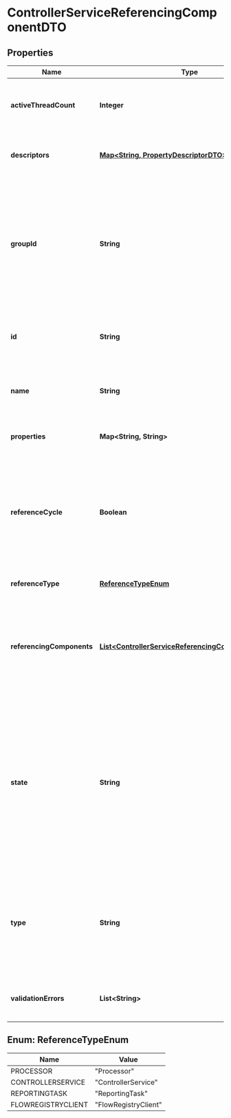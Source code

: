 # ControllerServiceReferencingComponentDTO

## Properties
Name | Type | Description | Notes
------------ | ------------- | ------------- | -------------
**activeThreadCount** | **Integer** | The number of active threads for the referencing component. |  [optional]
**descriptors** | [**Map&lt;String, PropertyDescriptorDTO&gt;**](PropertyDescriptorDTO.md) | The descriptors for the component properties. |  [optional]
**groupId** | **String** | The group id for the component referencing a controller service. If this component is another controller service or a reporting task, this field is blank. |  [optional]
**id** | **String** | The id of the component referencing a controller service. |  [optional]
**name** | **String** | The name of the component referencing a controller service. |  [optional]
**properties** | **Map&lt;String, String&gt;** | The properties for the component. |  [optional]
**referenceCycle** | **Boolean** | If the referencing component represents a controller service, this indicates whether it has already been represented in this hierarchy. |  [optional]
**referenceType** | [**ReferenceTypeEnum**](#ReferenceTypeEnum) | The type of reference this is. |  [optional]
**referencingComponents** | [**List&lt;ControllerServiceReferencingComponentEntity&gt;**](ControllerServiceReferencingComponentEntity.md) | If the referencing component represents a controller service, these are the components that reference it. |  [optional]
**state** | **String** | The scheduled state of a processor or reporting task referencing a controller service. If this component is another controller service, this field represents the controller service state. |  [optional]
**type** | **String** | The type of the component referencing a controller service in simple Java class name format without package name. |  [optional]
**validationErrors** | **List&lt;String&gt;** | The validation errors for the component. |  [optional]

<a name="ReferenceTypeEnum"></a>
## Enum: ReferenceTypeEnum
Name | Value
---- | -----
PROCESSOR | &quot;Processor&quot;
CONTROLLERSERVICE | &quot;ControllerService&quot;
REPORTINGTASK | &quot;ReportingTask&quot;
FLOWREGISTRYCLIENT | &quot;FlowRegistryClient&quot;
